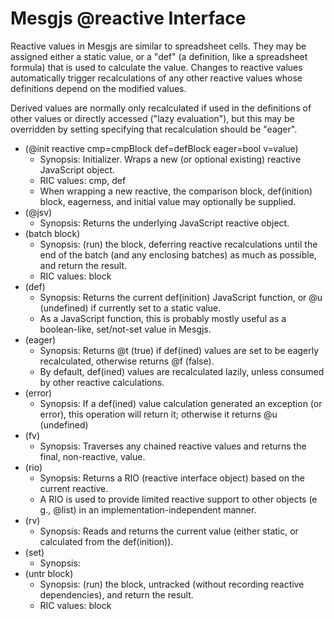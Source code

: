 # Mesgjs @reactive Interface

Reactive values in Mesgjs are similar to spreadsheet cells. They may be assigned either a static value, or a "def" (a definition, like a spreadsheet formula) that is used to calculate the value. Changes to reactive values automatically trigger recalculations of any other reactive values whose definitions depend on the modified values.

Derived values are normally only recalculated if used in the definitions of other values or directly accessed ("lazy evaluation"), but this may be overridden by setting specifying that recalculation should be "eager".

* (@init reactive cmp=cmpBlock def=defBlock eager=bool v=value)  
  * Synopsis: Initializer. Wraps a new (or optional existing) reactive JavaScript object.  
  * RIC values: cmp, def  
  * When wrapping a new reactive, the comparison block, def(inition) block, eagerness, and initial value may optionally be supplied.  
* (@jsv)  
  * Synopsis: Returns the underlying JavaScript reactive object.  
* (batch block)  
  * Synopsis: (run) the block, deferring reactive recalculations until the end of the batch (and any enclosing batches) as much as possible, and return the result.  
  * RIC values: block  
* (def)  
  * Synopsis: Returns the current def(inition) JavaScript function, or @u (undefined) if currently set to a static value.  
  * As a JavaScript function, this is probably mostly useful as a boolean-like, set/not-set value in Mesgjs.  
* (eager)  
  * Synopsis: Returns @t (true) if def(ined) values are set to be eagerly recalculated, otherwise returns @f (false).  
  * By default, def(ined) values are recalculated lazily, unless consumed by other reactive calculations.  
* (error)  
  * Synopsis: If a def(ined) value calculation generated an exception (or error), this operation will return it; otherwise it returns @u (undefined)  
* (fv)  
  * Synopsis: Traverses any chained reactive values and returns the final, non-reactive, value.  
* (rio)  
  * Synopsis: Returns a RIO (reactive interface object) based on the current reactive.  
  * A RIO is used to provide limited reactive support to other objects (e g., @list) in an implementation-independent manner.  
* (rv)  
  * Synopsis: Reads and returns the current value (either static, or calculated from the def(inition)).  
* (set)  
  * Synopsis:  
* (untr block)  
  * Synopsis: (run) the block, untracked (without recording reactive dependencies), and return the result.  
  * RIC values: block